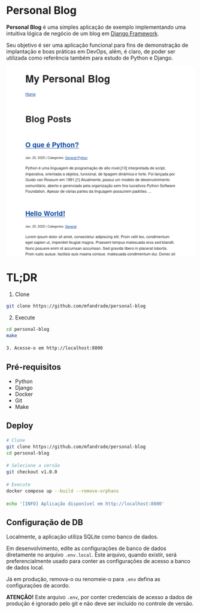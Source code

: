 # Personal Blog

**Personal Blog** é uma simples aplicação de exemplo implementando uma
intuitiva lógica de negócio de um blog em [Django Framework](https://www.djangoproject.com/).

Seu objetivo é ser uma aplicação funcional para fins de demonstração de
implantação e boas práticas em DevOps, além, é claro, de poder ser utilizada
como referência também para estudo de Python e Django.

![Tela inicial](screenshot.png)

# TL;DR

1. Clone

```bash
git clone https://github.com/mfandrade/personal-blog
```

2. Execute

```bash
cd personal-blog
make

3. Acesse-o em http://localhost:8000
```

## Pré-requisitos

- Python
- Django
- Docker
- Git
- Make

## Deploy

```bash
# Clone
git clone https://github.com/mfandrade/personal-blog
cd personal-blog

# Selecione a versão
git checkout v1.0.0

# Execute
docker compose up --build --remove-orphans

echo '[INFO] Aplicação disponível em http://localhost:8000'
```

## Configuração de DB

Localmente, a aplicação utiliza SQLite como banco de dados.

Em desenvolvimento, edite as configurações de banco de dados diretamente no
arquivo `.env.local`. Este arquivo, quando existir, será preferencialmente
usado para conter as configurações de acesso a banco de dados local.

Já em produção, remova-o ou renomeie-o para `.env` defina as configurações
de acordo.

**ATENÇÃO!** Este arquivo `.env`, por conter credenciais de acesso a dados
de produção é ignorado pelo git e não deve ser incluído no controle de versão.

```

```
